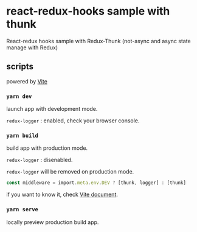# react-redux-hooks sample with thunk

React-redux hooks sample with Redux-Thunk
(not-async and async state manage with Redux)

## scripts

powered by [Vite](https://vitejs.dev/)

### `yarn dev`

launch app with development mode.

`redux-logger` : enabled, check your browser console.

### `yarn build`

build app with production mode.

`redux-logger` : disenabled.

`redux-logger` will be removed on production mode.

```typescript
const middleware = import.meta.env.DEV ? [thunk, logger] : [thunk]
```

if you want to know it, check [Vite document](https://vitejs.dev/guide/env-and-mode.html).

### `yarn serve`

locally preview production build app.